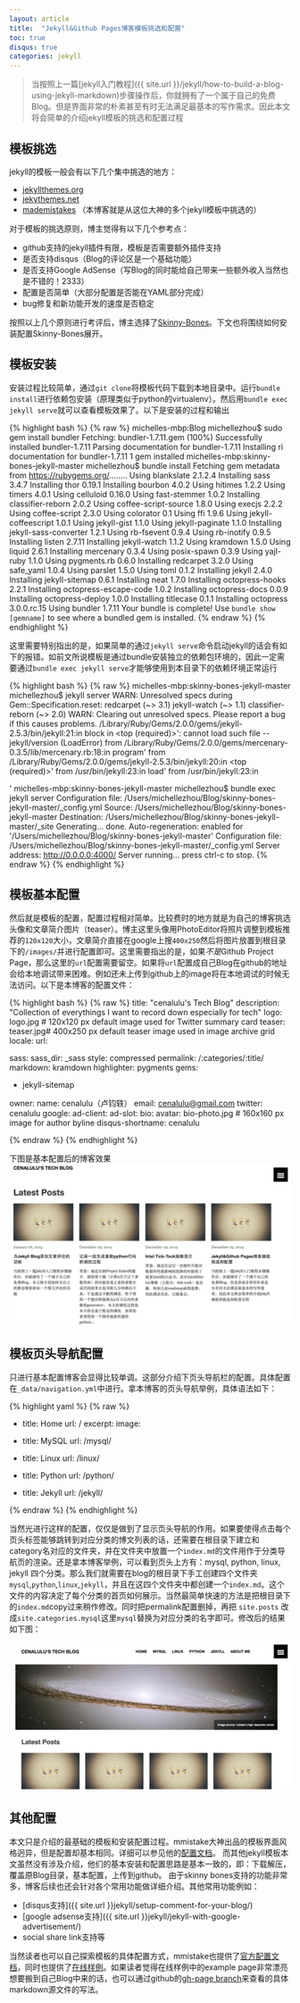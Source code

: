 ```yaml
---
layout: article
title:  "Jekyll&Github Pages博客模板挑选和配置"
toc: true
disqus: true
categories: jekyll
---
```



> 当按照上一篇[jekyll入门教程]({{ site.url }}/jekyll/how-to-build-a-blog-using-jekyll-markdown)步骤操作后，你就拥有了一个属于自己的免费Blog。但是界面非常的朴素甚至有时无法满足最基本的写作需求。因此本文将会简单的介绍jekyll模板的挑选和配置过程


## 模板挑选

jekyll的模板一般会有以下几个集中挑选的地方：

- [jekyllthemes.org](http://jekyllthemes.org/)
- [jekythemes.net](https://www.jekyllthemes.net/)
- [mademistakes](https://mademistakes.com/work/jekyll-themes/) （本博客就是从这位大神的多个jekyll模板中挑选的）

对于模板的挑选原则，博主觉得有以下几个参考点：

- github支持的jekyll插件有限，模板是否需要额外插件支持
- 是否支持disqus（Blog的评论区是一个基础功能）
- 是否支持Google AdSense（写Blog的同时能给自己带来一些额外收入当然也是不错的！2333）
- 配置是否简单（大部分配置是否能在YAML部分完成）
- bug修复和新功能开发的速度是否稳定

按照以上几个原则进行考评后，博主选择了[Skinny-Bones](http://mmistakes.github.io/skinny-bones-jekyll/)。下文也将围绕如何安装配置Skinny-Bones展开。

## 模板安装

安装过程比较简单，通过`git clone`将模板代码下载到本地目录中。运行`bundle install`进行依赖包安装（原理类似于python的virtualenv）。然后用`bundle exec jekyll serve`就可以查看模板效果了。以下是安装的过程和输出

{% highlight bash %}
{% raw %}
michelles-mbp:Blog michellezhou$ sudo gem install bundler
Fetching: bundler-1.7.11.gem (100%)
Successfully installed bundler-1.7.11
Parsing documentation for bundler-1.7.11
Installing ri documentation for bundler-1.7.11
1 gem installed
michelles-mbp:skinny-bones-jekyll-master michellezhou$ bundle install
Fetching gem metadata from https://rubygems.org/........
Using blankslate 2.1.2.4
Installing sass 3.4.7
Installing thor 0.19.1
Installing bourbon 4.0.2
Using hitimes 1.2.2
Using timers 4.0.1
Using celluloid 0.16.0
Using fast-stemmer 1.0.2
Installing classifier-reborn 2.0.2
Using coffee-script-source 1.8.0
Using execjs 2.2.2
Using coffee-script 2.3.0
Using colorator 0.1
Using ffi 1.9.6
Using jekyll-coffeescript 1.0.1
Using jekyll-gist 1.1.0
Using jekyll-paginate 1.1.0
Installing jekyll-sass-converter 1.2.1
Using rb-fsevent 0.9.4
Using rb-inotify 0.9.5
Installing listen 2.7.11
Installing jekyll-watch 1.1.2
Using kramdown 1.5.0
Using liquid 2.6.1
Installing mercenary 0.3.4
Using posix-spawn 0.3.9
Using yajl-ruby 1.1.0
Using pygments.rb 0.6.0
Installing redcarpet 3.2.0
Using safe_yaml 1.0.4
Using parslet 1.5.0
Using toml 0.1.2
Installing jekyll 2.4.0
Installing jekyll-sitemap 0.6.1
Installing neat 1.7.0
Installing octopress-hooks 2.2.1
Installing octopress-escape-code 1.0.2
Installing octopress-docs 0.0.9
Installing octopress-deploy 1.0.0
Installing titlecase 0.1.1
Installing octopress 3.0.0.rc.15
Using bundler 1.7.11
Your bundle is complete!
Use `bundle show [gemname]` to see where a bundled gem is installed.
{% endraw %}
{% endhighlight %}


这里需要特别指出的是，如果简单的通过`jekyll serve`命令启动jekyll的话会有如下的报错。如前文所说模板是通过bundle安装独立的依赖包环境的，因此一定需要通过`bundle exec jekyll serve`才能够使用到本目录下的依赖环境正常运行

{% highlight bash %}
{% raw %}
michelles-mbp:skinny-bones-jekyll-master michellezhou$ jekyll server
WARN: Unresolved specs during Gem::Specification.reset:
      redcarpet (~> 3.1)
      jekyll-watch (~> 1.1)
      classifier-reborn (~> 2.0)
WARN: Clearing out unresolved specs.
Please report a bug if this causes problems.
/Library/Ruby/Gems/2.0.0/gems/jekyll-2.5.3/bin/jekyll:21:in block in <top (required)>': cannot load such file -- jekyll/version (LoadError)
	from /Library/Ruby/Gems/2.0.0/gems/mercenary-0.3.5/lib/mercenary.rb:18:in program'
	from /Library/Ruby/Gems/2.0.0/gems/jekyll-2.5.3/bin/jekyll:20:in <top (required)>'
	from /usr/bin/jekyll:23:in load'
	from /usr/bin/jekyll:23:in <main>'
michelles-mbp:skinny-bones-jekyll-master michellezhou$ bundle exec jekyll server
Configuration file: /Users/michellezhou/Blog/skinny-bones-jekyll-master/_config.yml
            Source: /Users/michellezhou/Blog/skinny-bones-jekyll-master
       Destination: /Users/michellezhou/Blog/skinny-bones-jekyll-master/_site
      Generating...
                    done.
 Auto-regeneration: enabled for '/Users/michellezhou/Blog/skinny-bones-jekyll-master'
Configuration file: /Users/michellezhou/Blog/skinny-bones-jekyll-master/_config.yml
    Server address: http://0.0.0.0:4000/
  Server running... press ctrl-c to stop.
{% endraw %}
{% endhighlight %}


## 模板基本配置

然后就是模板的配置，配置过程相对简单。比较费时的地方就是为自己的博客挑选头像和文章简介图片（teaser）。博主这里头像用PhotoEditor将照片调整到模板推荐的`120x120`大小，文章简介直接在google上搜`400x250`然后将图片放置到根目录下的`/images/`并进行配置即可。这里需要指出的是，如果*不是*Github Project Page，那么这里的`url`配置需要留空。如果将`url`配置成自己Blog在github的地址会给本地调试带来困难。例如还未上传到github上的image将在本地调试的时候无法访问。以下是本博客的配置文件：


{% highlight bash %}
{% raw %}
title: "cenalulu's Tech Blog"
description: "Collection of everythings I want to record down especially for tech"
logo: logo.jpg # 120x120 px default image used for Twitter summary card
teaser: teaser.jpg# 400x250 px default teaser image used in image archive grid
locale:
url: 

sass:
    sass_dir: _sass
    style: compressed
permalink: /:categories/:title/
markdown: kramdown
highlighter: pygments
gems:
  - jekyll-sitemap


owner: 
  name: cenalulu（卢钧轶）
  email: cenalulu@gmail.com
  twitter: cenalulu
  google:
    ad-client:
    ad-slot:
  bio:
  avatar: bio-photo.jpg # 160x160 px image for author byline
disqus-shortname: cenalulu

{% endraw %}
{% endhighlight %}


下图是基本配置后的博客效果
![blog preview](/images/jekyll/blog_preview.png)


## 模板页头导航配置

只进行基本配置博客会显得比较单调。这部分介绍下页头导航栏的配置。具体配置在`_data/navigation.yml`中进行。拿本博客的页头导航举例，具体语法如下：

{% highlight yaml %}
{% raw %}

- title: Home
  url: /
  excerpt: 
  image: 

- title: MySQL
  url: /mysql/

- title: Linux
  url: /linux/

- title: Python
  url: /python/

- title: Jekyll
  url: /jekyll/

{% endraw %}
{% endhighlight %}


当然光进行这样的配置，仅仅是做到了显示页头导航的作用。如果要使得点击每个页头标签能够跳转到对应分类的博文列表的话，还需要在根目录下建立和category名对应的文件夹，并在文件夹中放置一个`index.md`的文件用作于分类导航页的渲染。还是拿本博客举例，可以看到页头上方有：mysql, python, linux, jekyll 四个分类。那么我们就需要在blog的根目录下手工创建四个文件夹`mysql`,`python`,`linux`,`jekyll`，并且在这四个文件夹中都创建一个`index.md`。这个文件的内容决定了每个分类的首页如何展示。当然最简单快速的方法是把根目录下的`index.md`copy过来稍作修改。同时把permalink配置删掉，再把 `site.posts` 改成`site.categories.mysql`这里`mysql`替换为对应分类的名字即可。修改后的结果如下图：

![blog preview_with_navi](/images/jekyll/blog_preview_with_navi.png)



## 其他配置

本文只是介绍的最基础的模板和安装配置过程。mmistake大神出品的模板界面风格迥异，但是配置却基本相同。详细可以参见他的[配置文档](https://mmistakes.github.io/skinny-bones-jekyll/getting-started/)。 而其他jekyll模板本文虽然没有涉及介绍，他们的基本安装和配置思路是基本一致的，即：下载解压，覆盖原Blog目录，基本配置，上传到github。
由于skinny bones支持的功能非常多，博客后续也还会针对各个常用功能做详细介绍。其他常用功能例如：

- [disqus支持]({{ site.url }}jekyll/setup-comment-for-your-blog/)
- [google adsense支持]({{ site.url }}jekyll/jekyll-with-google-advertisement/)
- social share link支持等

当然读者也可以自己探索模板的具体配置方式，mmistake也提供了[官方配置文档](https://mmistakes.github.io/skinny-bones-jekyll/getting-started/)，同时也提供了[在线样例](https://mmistakes.github.io/skinny-bones-jekyll/)。如果读者觉得在线样例中的example page非常漂亮想要搬到自己Blog中来的话，也可以通过github的[gh-page branch](https://github.com/mmistakes/skinny-bones-jekyll/tree/gh-pages)来查看的具体markdown源文件的写法。







